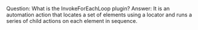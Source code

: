 Question: What is the InvokeForEachLoop plugin?
Answer: It is an automation action that locates a set of elements using a locator and runs a series of child actions on each element in sequence.
